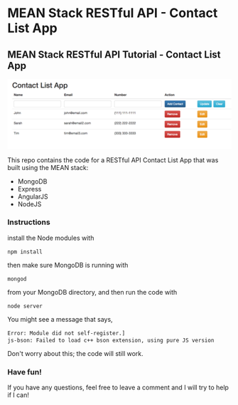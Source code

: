 # MEAN Stack RESTful API - Contact List App
<h2>MEAN Stack RESTful API Tutorial - Contact List App</h2>

<img src="images/contactlist-app.png" alt="mean stack tutorial app">

This repo contains the code for a RESTful API Contact List App that was built using the MEAN stack:

<ul>
	<li>MongoDB</li>
	<li>Express</li>
	<li>AngularJS</li>
	<li>NodeJS</li>
</ul>

<h3>Instructions</h3>

install the Node modules with

    npm install

then make sure MongoDB is running with

    mongod

from your MongoDB directory, and then run the code with 

    node server

You might see a message that says, 

    Error: Module did not self-register.]
    js-bson: Failed to load c++ bson extension, using pure JS version
    
Don't worry about this; the code will still work.

<h3>Have fun!</h3>

If you have any questions, feel free to leave a comment and I will try to help if I can!
